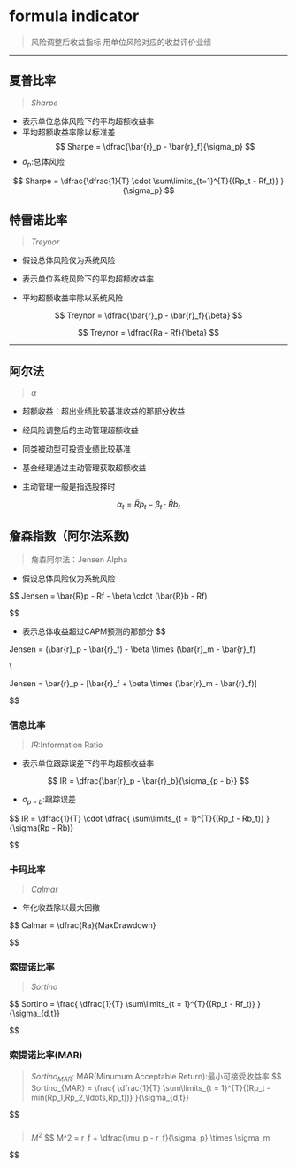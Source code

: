 
# formula indicator
> 风险调整后收益指标
> 用单位风险对应的收益评价业绩


---
## 夏普比率
> $Sharpe$

- 表示单位总体风险下的平均超额收益率
- 平均超额收益率除以标准差
$$
Sharpe = \dfrac{\bar{r}_p - \bar{r}_f}{\sigma_p}
$$
- $\sigma_p$:总体风险

$$
Sharpe = \dfrac{\dfrac{1}{T} \cdot
    \sum\limits_{t=1}^{T}{(Rp_t - Rf_t)}
}{\sigma_p}
$$

## 特雷诺比率
> $Treynor$
- 假设总体风险仅为系统风险

- 表示单位系统风险下的平均超额收益率
- 平均超额收益率除以系统风险

$$
Treynor = \dfrac{\bar{r}_p - \bar{r}_f}{\beta}
$$


$$
Treynor = \dfrac{Ra - Rf}{\beta}
$$


---
## 阿尔法
> $\alpha$

- 超额收益：超出业绩比较基准收益的那部分收益

- 经风险调整后的主动管理超额收益

- 同类被动型可投资业绩比较基准

- 基金经理通过主动管理获取超额收益
- 主动管理一般是指选股择时

$$
\alpha_t = \bar{R}p_t - \beta_t \cdot \bar{R}b_t
$$


## 詹森指数（阿尔法系数)
> 詹森阿尔法：Jensen Alpha

- 假设总体风险仅为系统风险

$$
Jensen = \bar{R}p - Rf - \beta \cdot (\bar{R}b - Rf)

$$

- 表示总体收益超过CAPM预测的那部分
$$

Jensen = (\bar{r}_p - \bar{r}_f) - \beta \times (\bar{r}_m - \bar{r}_f)

\\

Jensen = \bar{r}_p - [\bar{r}_f + \beta \times (\bar{r}_m - \bar{r}_f)]


$$

### 信息比率
> $IR$:Information Ratio

- 表示单位跟踪误差下的平均超额收益率

$$
IR = \dfrac{\bar{r}_p - \bar{r}_b}{\sigma_{p - b}}
$$
- $\sigma_{p - b}$:跟踪误差

$$
IR = \dfrac{1}{T} \cdot \dfrac{
    \sum\limits_{t = 1}^{T}{(Rp_t - Rb_t)}
}{\sigma(Rp - Rb)}

$$



### 卡玛比率
> $Calmar$
- 年化收益除以最大回撤

$$
Calmar = \dfrac{Ra}{MaxDrawdown}

$$


### 索提诺比率
> $Sortino$


$$
Sortino = \frac{
    \dfrac{1}{T}
    \sum\limits_{t = 1}^{T}{(Rp_t - Rf_t)}
}{\sigma_{d,t}}

$$

### 索提诺比率(MAR)
> $Sortino_{MAR}$:
> MAR(Minumum Acceptable Return):最小可接受收益率
$$
Sortino_{MAR} = \frac{
    \dfrac{1}{T}
    \sum\limits_{t = 1}^{T}{(Rp_t - min(Rp_1,Rp_2,\ldots,Rp_t))}
}{\sigma_{d,t}}

$$


###
> $M^2$
$$
M^2 = r_f + \dfrac{\mu_p - r_f}{\sigma_p} \times \sigma_m

$$